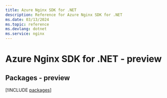 ```yaml
---
title: Azure Nginx SDK for .NET
description: Reference for Azure Nginx SDK for .NET
ms.date: 03/13/2024
ms.topic: reference
ms.devlang: dotnet
ms.service: nginx
---
```

# Azure Nginx SDK for .NET - preview
## Packages - preview
[!INCLUDE [packages](nginx-index.md)]